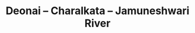 ---
title: "Deonai – Charalkata – Jamuneshwari River"
title_bn: "দেওনাই-চারালকাটা-যমুনেশ্বরী নদী"
description: "This river originated from Beel areas of Domar Upazilla (Nilphamari) that flows through Domar, Jaldhaka, Taraganj, Badargonj, Mithapukur and Nawabganj Upazilla and finally discharged in Korotoya river at Nawabganj Upazilla.
Length of this river is 163 km. Width is 50 meters and catchment size is 750 sq. km.
On the bank of this river Badarganj Pourosova, Baluya Masumpur Bandar are located. This river has 5 bridges (Taraganj, badarganj, Choralkata, Baluya Masumpur, & Milonpur)."
---